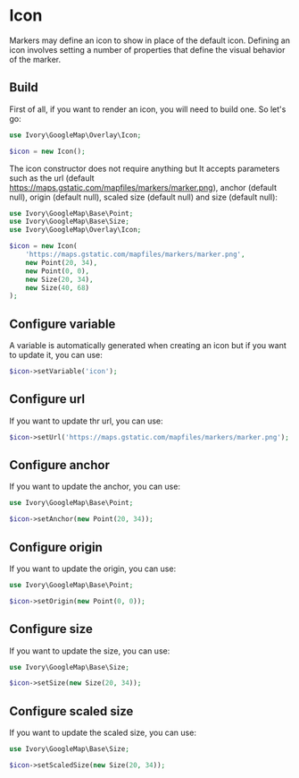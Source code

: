 # Icon

Markers may define an icon to show in place of the default icon. Defining an icon involves setting a number of 
properties that define the visual behavior of the marker.

## Build

First of all, if you want to render an icon, you will need to build one. So let's go:

``` php
use Ivory\GoogleMap\Overlay\Icon;

$icon = new Icon();
```

The icon constructor does not require anything but It accepts parameters such as the url
(default https://maps.gstatic.com/mapfiles/markers/marker.png), anchor (default null), origin (default null),
scaled size (default null) and size (default null):

``` php
use Ivory\GoogleMap\Base\Point;
use Ivory\GoogleMap\Base\Size;
use Ivory\GoogleMap\Overlay\Icon;

$icon = new Icon(
    'https://maps.gstatic.com/mapfiles/markers/marker.png',
    new Point(20, 34),
    new Point(0, 0),
    new Size(20, 34),
    new Size(40, 68)
);
```

## Configure variable

A variable is automatically generated when creating an icon but if you want to update it, you can use:

``` php
$icon->setVariable('icon');
```

## Configure url

If you want to update thr url, you can use:

``` php
$icon->setUrl('https://maps.gstatic.com/mapfiles/markers/marker.png');
```

## Configure anchor

If you want to update the anchor, you can use:

``` php
use Ivory\GoogleMap\Base\Point;

$icon->setAnchor(new Point(20, 34));
```

## Configure origin

If you want to update the origin, you can use:

``` php
use Ivory\GoogleMap\Base\Point;

$icon->setOrigin(new Point(0, 0));
```

## Configure size

If you want to update the size, you can use:

``` php
use Ivory\GoogleMap\Base\Size;

$icon->setSize(new Size(20, 34));
```

## Configure scaled size

If you want to update the scaled size, you can use:

``` php
use Ivory\GoogleMap\Base\Size;

$icon->setScaledSize(new Size(20, 34));
```
